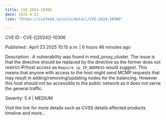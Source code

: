 ```yaml
---
title: CVE-2024-10306
date: 2025-4-23
lien: "https://cvefeed.io/vuln/detail/CVE-2024-10306"

---
```


CVE ID : CVE-[[2024]]-10306

Published :  April 23
2025
10:15 a.m. | 6 hours
46 minutes ago

Description : A vulnerability was found in mod_proxy_cluster. The issue is that the  directive should be replaced by the  directive as the former does not restrict IP/host access as `Require ip IP_ADDRESS` would suggest. This means that anyone with access to the host might send MCMP requests that may result in adding/removing/updating nodes for the balancing. However
this host should not be accessible to the public network as it does not serve the general traffic.

Severity: 5.4 | MEDIUM

Visit the link for more details
such as CVSS details
affected products
timeline
and more...
